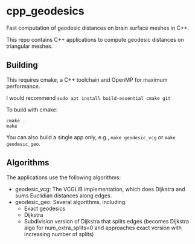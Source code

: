 # cpp_geodesics
Fast computation of geodesic distances on brain surface meshes in C++.

This repo contains C++ applications to compute geodesic distances on triangular meshes.

## Building

This requires cmake, a C++ toolchain and OpenMP for maximum performance.

I would recommend `sudo apt install build-essential cmake git`

To build with cmake:

```
cmake .
make
```

You can also build a single app only, e.g., `make geodesic_vcg` or `make geodesic_geo`.

## Algorithms

The applications use the following algorithms:

* geodesic_vcg: The VCGLIB implementation, which does Dijkstra and sums Euclidian distances along edges.
* geodesic_geo: Several algorithms, including:
    - Exact geodesics
    - Dijkstra
    - Subdivision version of Dijkstra that splits edges (becomes Dijkstra algo for num_extra_splits=0 and approaches exact version with increasing number of splits)



